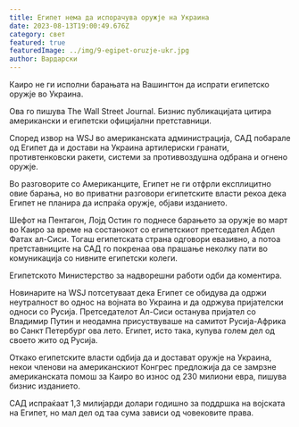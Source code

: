 ```yaml
---
title: Египет нема да испорачува оружје на Украина
date: 2023-08-13T19:00:49.676Z
category: свет
featured: true
featuredImage: ../img/9-egipet-oruzje-ukr.jpg
author: Вардарски
---
```

Каиро не ги исполни барањата на Вашингтон да испрати египетско оружје во Украина.

Ова го пишува The Wall Street Journal. Бизнис публикацијата цитира американски и египетски официјални претставници.

Според извор на WSJ во американската администрација, САД побарале од Египет да и достави на Украина артилериски гранати, противтенковски ракети, системи за противвоздушна одбрана и огнено оружје.

Во разговорите со Американците, Египет не ги отфрли експлицитно овие барања, но во приватни разговори египетските власти рекоа дека Египет не планира да испраќа оружје, објави изданието.

Шефот на Пентагон, Лојд Остин го поднесе барањето за оружје во март во Каиро за време на состанокот со египетскиот претседател Абдел Фатах ал-Сиси. Тогаш египетската страна одговори евазивно, а потоа претставниците на САД го покренаа ова прашање неколку пати во комуникација со нивните египетски колеги.

Египетското Министерство за надворешни работи одби да коментира.

Новинарите на WSJ потсетуваат дека Египет се обидува да одржи неутралност во однос на војната во Украина и да одржува пријателски односи со Русија. Претседателот Ал-Сиси останува пријател со Владимир Путин и неодамна присуствуваше на самитот Русија-Африка во Санкт Петербург ова лето. Египет, исто така, купува голем дел од своето жито од Русија.

Откако египетските власти одбија да и достават оружје на Украина, некои членови на американскиот Конгрес предложија да се замрзне американската помош за Каиро во износ од 230 милиони евра, пишува бизнис изданието.

САД испраќаат 1,3 милијарди долари годишно за поддршка на војската на Египет, но мал дел од таа сума зависи од човековите права.